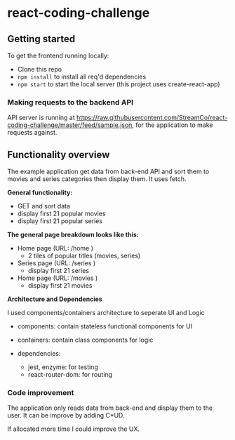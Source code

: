 # react-coding-challenge

## Getting started

To get the frontend running locally:

- Clone this repo
- `npm install` to install all req'd dependencies
- `npm start` to start the local server (this project uses create-react-app)  

### Making requests to the backend API

API server is running at https://raw.githubusercontent.com/StreamCo/react-coding-challenge/master/feed/sample.json, for the application to make requests against.


## Functionality overview

The example application get data from back-end API and sort them to movies and series categories then display them. It uses fetch.

**General functionality:**

- GET and sort data
- display first 21 popular movies
- display first 21 popular series

**The general page breakdown looks like this:**

- Home page (URL: /home )
    - 2 tiles of popular titles (movies, series)
- Series page (URL: /series )
    - display first 21 series
- Home page (URL: /movies )
    - display first 21 movies

**Architecture and Dependencies**

I used components/containers architecture to seperate UI and Logic
- components: contain stateless functional components for UI
- containers: contain class components for logic 

- dependencies:
    - jest, enzyme: for testing
    - react-router-dom: for routing

### Code improvement
The application only reads data from back-end and display them to the user. It can be improve by adding C*UD.

If  allocated more time I could improve the UX.
